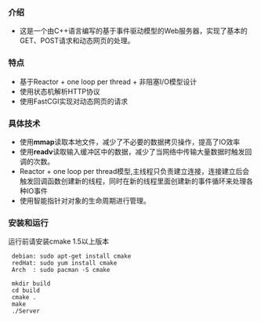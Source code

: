 ### 介绍
 - 这是一个由C++语言编写的基于事件驱动模型的Web服务器，实现了基本的GET、POST请求和动态网页的处理。
 
### 特点
 - 基于Reactor + one loop per thread + 非阻塞I/O模型设计
 - 使用状态机解析HTTP协议
 - 使用FastCGI实现对动态网页的请求
 
### 具体技术
 - 使用**mmap**读取本地文件，减少了不必要的数据拷贝操作，提高了IO效率
 - 使用**readv**读取输入缓冲区中的数据，减少了当网络中传输大量数据时触发回调的次数。
 - Reactor + one loop per thread模型,主线程只负责建立连接，连接建立后会触发回调函数创建新的线程，同时在新的线程里面创建新的事件循环来处理各种IO事件
 - 使用智能指针对对象的生命周期进行管理。
 
### 安装和运行
 运行前请安装cmake 1.5以上版本
 ```
  debian: sudo apt-get install cmake
  redHat: sudo yum install cmake
  Arch  : sudo pacman -S cmake
 
  mkdir build
  cd build
  cmake .
  make
  ./Server
 ```
 
 
